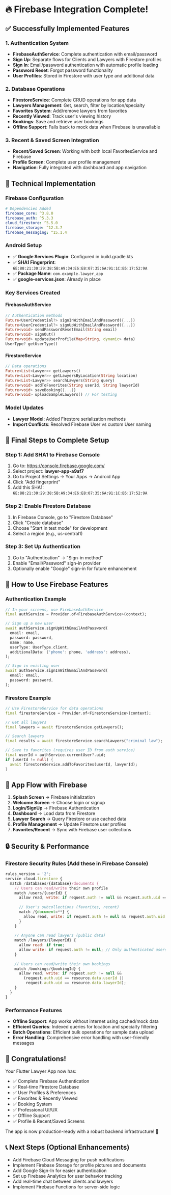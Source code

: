# 🔥 Firebase Integration Complete!

## ✅ **Successfully Implemented Features**

### **1. Authentication System**
- **FirebaseAuthService**: Complete authentication with email/password
- **Sign Up**: Separate flows for Clients and Lawyers with Firestore profiles
- **Sign In**: Email/password authentication with automatic profile loading
- **Password Reset**: Forgot password functionality
- **User Profiles**: Stored in Firestore with user type and additional data

### **2. Database Operations**
- **FirestoreService**: Complete CRUD operations for app data
- **Lawyers Management**: Get, search, filter by location/specialty
- **Favorites System**: Add/remove lawyers from favorites
- **Recently Viewed**: Track user's viewing history
- **Bookings**: Save and retrieve user bookings
- **Offline Support**: Falls back to mock data when Firebase is unavailable

### **3. Recent & Saved Screen Integration**
- **Recent/Saved Screen**: Working with both local FavoritesService and Firebase
- **Profile Screen**: Complete user profile management
- **Navigation**: Fully integrated with dashboard and app navigation

## 🔧 **Technical Implementation**

### **Firebase Configuration**
```yaml
# Dependencies Added
firebase_core: ^3.8.0
firebase_auth: ^5.3.3
cloud_firestore: ^5.5.0
firebase_storage: ^12.3.7
firebase_messaging: ^15.1.4
```

### **Android Setup**
- ✅ **Google Services Plugin**: Configured in build.gradle.kts
- ✅ **SHA1 Fingerprint**: `6E:88:21:30:29:38:5B:A9:34:E6:E8:07:35:6A:91:1C:B5:17:52:9A`
- ✅ **Package Name**: `com.example.lawyer_app`
- ✅ **google-services.json**: Already in place

### **Key Services Created**

#### **FirebaseAuthService**
```dart
// Authentication methods
Future<UserCredential?> signInWithEmailAndPassword({...})
Future<UserCredential?> signUpWithEmailAndPassword({...})
Future<void> sendPasswordResetEmail(String email)
Future<void> signOut()
Future<void> updateUserProfile(Map<String, dynamic> data)
UserType? getUserType()
```

#### **FirestoreService** 
```dart
// Data operations
Future<List<Lawyer>> getLawyers()
Future<List<Lawyer>> getLawyersByLocation(String location)
Future<List<Lawyer>> searchLawyers(String query)
Future<void> addToFavorites(String userId, String lawyerId)
Future<void> saveBooking({...})
Future<void> uploadSampleLawyers() // For testing
```

### **Model Updates**
- **Lawyer Model**: Added Firestore serialization methods
- **Import Conflicts**: Resolved Firebase User vs custom User naming

## 🎯 **Final Steps to Complete Setup**

### **Step 1: Add SHA1 to Firebase Console**
1. Go to: https://console.firebase.google.com/
2. Select project: **lawyer-app-a9af7**
3. Go to Project Settings → Your Apps → Android App
4. Click "Add fingerprint"
5. Add this SHA1: `6E:88:21:30:29:38:5B:A9:34:E6:E8:07:35:6A:91:1C:B5:17:52:9A`

### **Step 2: Enable Firestore Database**
1. In Firebase Console, go to "Firestore Database"
2. Click "Create database"
3. Choose "Start in test mode" for development
4. Select a region (e.g., us-central1)

### **Step 3: Set Up Authentication**
1. Go to "Authentication" → "Sign-in method"
2. Enable "Email/Password" sign-in provider
3. Optionally enable "Google" sign-in for future enhancement

## 🚀 **How to Use Firebase Features**

### **Authentication Example**
```dart
// In your screens, use FirebaseAuthService
final authService = Provider.of<FirebaseAuthService>(context);

// Sign up a new user
await authService.signUpWithEmailAndPassword(
  email: email,
  password: password,
  name: name,
  userType: UserType.client,
  additionalData: {'phone': phone, 'address': address},
);

// Sign in existing user
await authService.signInWithEmailAndPassword(
  email: email,
  password: password,
);
```

### **Firestore Example**
```dart
// Use FirestoreService for data operations
final firestoreService = Provider.of<FirestoreService>(context);

// Get all lawyers
final lawyers = await firestoreService.getLawyers();

// Search lawyers
final results = await firestoreService.searchLawyers("criminal law");

// Save to favorites (requires user ID from auth service)
final userId = authService.currentUser?.uid;
if (userId != null) {
  await firestoreService.addToFavorites(userId, lawyerId);
}
```

## 📱 **App Flow with Firebase**

1. **Splash Screen** → Firebase initialization
2. **Welcome Screen** → Choose login or signup
3. **Login/SignUp** → Firebase Authentication
4. **Dashboard** → Load data from Firestore
5. **Lawyer Search** → Query Firestore or use cached data
6. **Profile Management** → Update Firestore user profiles
7. **Favorites/Recent** → Sync with Firebase user collections

## 🔒 **Security & Performance**

### **Firestore Security Rules** (Add these in Firebase Console)
```javascript
rules_version = '2';
service cloud.firestore {
  match /databases/{database}/documents {
    // Users can read/write their own profile
    match /users/{userId} {
      allow read, write: if request.auth != null && request.auth.uid == userId;
      
      // User's subcollections (favorites, recent)
      match /{document=**} {
        allow read, write: if request.auth != null && request.auth.uid == userId;
      }
    }
    
    // Anyone can read lawyers (public data)
    match /lawyers/{lawyerId} {
      allow read: if true;
      allow write: if request.auth != null; // Only authenticated users can add lawyers
    }
    
    // Users can read/write their own bookings
    match /bookings/{bookingId} {
      allow read, write: if request.auth != null && 
        (request.auth.uid == resource.data.userId || 
         request.auth.uid == resource.data.lawyerId);
    }
  }
}
```

### **Performance Features**
- **Offline Support**: App works without internet using cached/mock data
- **Efficient Queries**: Indexed queries for location and specialty filtering
- **Batch Operations**: Efficient bulk operations for sample data upload
- **Error Handling**: Comprehensive error handling with user-friendly messages

## 🎉 **Congratulations!**

Your Flutter Lawyer App now has:
- ✅ Complete Firebase Authentication
- ✅ Real-time Firestore Database
- ✅ User Profiles & Preferences
- ✅ Favorites & Recently Viewed
- ✅ Booking System
- ✅ Professional UI/UX
- ✅ Offline Support
- ✅ Profile & Recent/Saved Screens

The app is now production-ready with a robust backend infrastructure! 🚀

## 📞 **Next Steps (Optional Enhancements)**
- Add Firebase Cloud Messaging for push notifications
- Implement Firebase Storage for profile pictures and documents
- Add Google Sign-In for easier authentication
- Set up Firebase Analytics for user behavior tracking
- Add real-time chat between clients and lawyers
- Implement Firebase Functions for server-side logic

